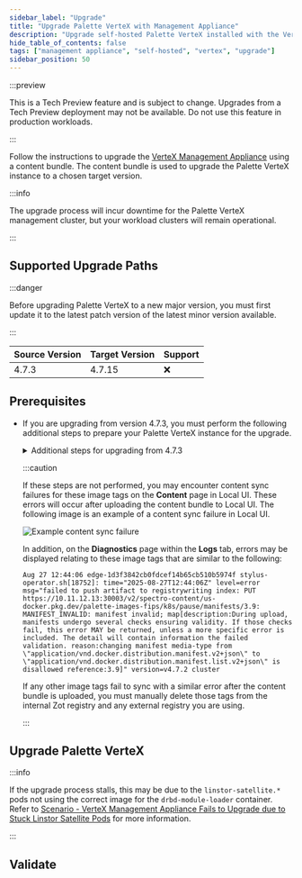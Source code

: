 ```yaml
---
sidebar_label: "Upgrade"
title: "Upgrade Palette VerteX with Management Appliance"
description: "Upgrade self-hosted Palette VerteX installed with the VerteX Management Appliance."
hide_table_of_contents: false
tags: ["management appliance", "self-hosted", "vertex", "upgrade"]
sidebar_position: 50
---
```


:::preview

This is a Tech Preview feature and is subject to change. Upgrades from a Tech Preview deployment may not be available.
Do not use this feature in production workloads.

:::

Follow the instructions to upgrade the [VerteX Management Appliance](./management-appliance.md) using a content bundle.
The content bundle is used to upgrade the Palette VerteX instance to a chosen target version.

:::info

The upgrade process will incur downtime for the Palette VerteX management cluster, but your workload clusters will
remain operational.

:::

## Supported Upgrade Paths

:::danger

Before upgrading Palette VerteX to a new major version, you must first update it to the latest patch version of the
latest minor version available.

:::

| **Source Version** | **Target Version** | **Support** |
| ------------------ | ------------------ | ----------- |
| 4.7.3              | 4.7.15             | :x:         |

## Prerequisites

<PartialsComponent
  category="self-hosted"
  name="upgrade-palette-prereqs"
  install="management-appliance"
  edition="VerteX"
  version="Palette VerteX"
  iso="Palette VerteX"
  app="VerteX Management Appliance"
/>

- If you are upgrading from version 4.7.3, you must perform the following additional steps to prepare your Palette
  VerteX instance for the upgrade.

  <details>

  <summary>Additional steps for upgrading from 4.7.3</summary>

  1. Log in to the Local UI of the leader node of the Palette VerteX management cluster.

  2. From the left main menu, click **Cluster**.

  3. Under **Services**, click on the `zot` service port to open the internal Zot registry user interface in a new tab.

  4. Log in to the internal Zot registry using the configured credentials.

     :::tip

     You can find the registry configuration in the **Cluster > Configuration** tab.

     :::

  5. In the search bar, enter `spectro-content/us-docker.pkg.dev/palette-images-fips/k8s/pause` and select the
     corresponding repository.

     If you have chosen a different base path for the registry, ensure you update the `spectro-content` part of the
     search query accordingly.

  6. Click the trash icon for each of the `3.8`, `3.9`, and `3.10` tags to delete them. Select the **DELETE** option in
     the pop-up window when prompted for each tag.

  7. If you are using an external registry, you must also delete the same image tags from your external registry.

  </details>

  :::caution

  If these steps are not performed, you may encounter content sync failures for these image tags on the **Content** page
  in Local UI. These errors will occur after uploading the content bundle to Local UI. The following image is an example
  of a content sync failure in Local UI.

  ![Example content sync failure](/enterprise-version_upgrade_palette-management-appliance_content-sync-error_4.7.3.webp)

  In addition, on the **Diagnostics** page within the **Logs** tab, errors may be displayed relating to these image tags
  that are similar to the following:

  ```shell
  Aug 27 12:44:06 edge-1d3f3842cb0fdcef14b65cb510b5974f stylus-operator.sh[18752]: time="2025-08-27T12:44:06Z" level=error msg="failed to push artifact to registrywriting index: PUT https://10.11.12.13:30003/v2/spectro-content/us-docker.pkg.dev/palette-images-fips/k8s/pause/manifests/3.9: MANIFEST_INVALID: manifest invalid; map[description:During upload, manifests undergo several checks ensuring validity. If those checks fail, this error MAY be returned, unless a more specific error is included. The detail will contain information the failed validation. reason:changing manifest media-type from \"application/vnd.docker.distribution.manifest.v2+json\" to \"application/vnd.docker.distribution.manifest.list.v2+json\" is disallowed reference:3.9]" version=v4.7.2 cluster
  ```

  If any other image tags fail to sync with a similar error after the content bundle is uploaded, you must manually
  delete those tags from the internal Zot registry and any external registry you are using.

  :::

## Upgrade Palette VerteX

<PartialsComponent
  category="self-hosted"
  name="upgrade-palette-enablement"
  edition="VerteX"
  version="Palette VerteX"
  iso="Palette VerteX"
  app="VerteX Management Appliance"
/>

:::info

If the upgrade process stalls, this may be due to the `linstor-satellite.*` pods not using the correct image for the
`drbd-module-loader` container. Refer to
[Scenario - VerteX Management Appliance Fails to Upgrade due to Stuck Linstor Satellite Pods](../../../../troubleshooting/enterprise-install.md#scenario---vertex-management-appliance-fails-to-upgrade-due-to-stuck-linstor-satellite-pods)
for more information.

:::

## Validate

<PartialsComponent
  category="self-hosted"
  name="upgrade-palette-validate"
  edition="VerteX"
  version="Palette VerteX"
  iso="Palette VerteX"
  app="VerteX Management Appliance"
/>
